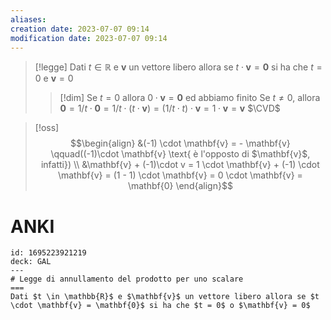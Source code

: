```yaml
---
aliases: 
creation date: 2023-07-07 09:14
modification date: 2023-07-07 09:14
---
```


>[!legge]
>Dati $t \in \mathbb{R}$ e $\mathbf{v}$ un vettore libero allora se $t \cdot \mathbf{v} = \mathbf{0}$ si ha che $t = 0$ e $\mathbf{v} = 0$
>>[!dim]
>>Se $t = 0$ allora $0 \cdot \mathbf{v} = \mathbf{0}$ ed abbiamo finito
>>Se $t \neq 0$, allora $\mathbf{0} = 1/t \cdot \mathbf{0} = 1 / t \cdot(t\cdot \mathbf{v}) = (1 / t \cdot t) \cdot \mathbf{v} = 1 \cdot \mathbf{v} = \mathbf{v}$
>>$\CVD$

>[!oss]
>$$\begin{align}
> &(-1) \cdot \mathbf{v} = - \mathbf{v} \qquad((-1)\cdot \mathbf{v} \text{ è l'opposto di $\mathbf{v}$, infatti}) \\ 
> &\mathbf{v} + (-1)\cdot v = 1 \cdot \mathbf{v} + (-1) \cdot \mathbf{v} = (1 - 1) \cdot \mathbf{v} = 0 \cdot \mathbf{v} = \mathbf{0}
>\end{align}$$

# ANKI

```anki
id: 1695223921219
deck: GAL
---
# Legge di annullamento del prodotto per uno scalare
===
Dati $t \in \mathbb{R}$ e $\mathbf{v}$ un vettore libero allora se $t \cdot \mathbf{v} = \mathbf{0}$ si ha che $t = 0$ o $\mathbf{v} = 0$
```

